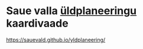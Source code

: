 # Saue valla [üldplaneeringu](http://sauevald.ee/et/uldplaneering) kaardivaade

https://sauevald.github.io/yldplaneering/
